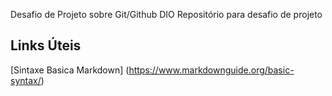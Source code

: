 Desafio de Projeto sobre Git/Github DIO
Repositório para desafio de projeto

## Links Úteis
[Sintaxe Basica Markdown] (https://www.markdownguide.org/basic-syntax/)
